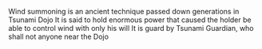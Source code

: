 Wind summoning is an ancient technique passed down generations in Tsunami Dojo
It is said to hold enormous power that caused the holder be able to control wind with only his will
It is guard by Tsunami Guardian, who shall not anyone near the Dojo